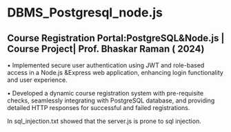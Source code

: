 # DBMS_Postgresql_node.js
## Course Registration Portal:PostgreSQL&Node.js | Course Project| Prof. Bhaskar Raman ( 2024)
• Implemented secure user authentication using JWT and role-based access in a Node.js &Express
web application, enhancing login functionality and user experience.

• Developed a dynamic course registration system with pre-requisite checks, seamlessly integrating with
PostgreSQL database, and providing detailed HTTP responses for successful and failed registrations.

 In sql_injection.txt showed that the server.js is prone to sql injection. 
